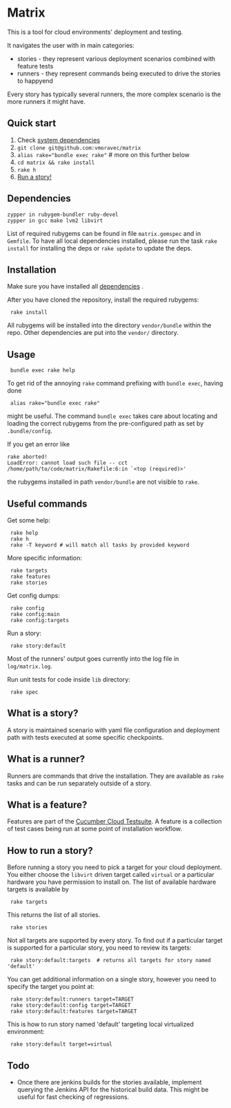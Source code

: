 # Matrix

This is a tool for cloud environments' deployment and testing.

It navigates the user with in main categories:

* stories - they represent various deployment scenarios combined with feature tests
* runners - they represent commands being executed to drive the stories to happyend

Every story has typically several runners, the more complex scenario is the more
runners it might have.


## Quick start

  1.  Check [system dependencies](#dependencies)
  2.  `git clone git@github.com:vmoravec/matrix`
  3.  `alias rake="bundle exec rake"` # more on this further below
  4.  `cd matrix && rake install`
  5.  `rake h`
  6. [Run a story!](#how-to-run-a-story)


## Dependencies

    zypper in rubygem-bundler ruby-devel
    zypper in gcc make lvm2 libvirt

  List of required rubygems can be found in file `matrix.gemspec` and in `Gemfile`.
  To have all local dependencies installed, please run the task
  `rake install` for installing the deps or `rake update` to update the deps.


## Installation

  Make sure you have installed all [dependencies](#dependencies) .

  After you have cloned the repository, install the required rubygems:

     rake install

  All rubygems will be installed into the directory `vendor/bundle` within the repo.
  Other dependencies are put into the `vendor/` directory.


## Usage

     bundle exec rake help

  To get rid of the annoying `rake` command prefixing with `bundle exec`, having done

     alias rake="bundle exec rake"

  might be useful. The command `bundle exec` takes care about locating and loading
  the correct rubygems from the pre-configured path as set by `.bundle/config`.

  If you get an error like

    rake aborted!
    LoadError: cannot load such file -- cct
    /home/path/to/code/matrix/Rakefile:6:in `<top (required)>'

  the rubygems installed in path `vendor/bundle` are not visible to `rake`.


## Useful commands

  Get some help:

     rake help
     rake h
     rake -T keyword # will match all tasks by provided keyword

  More specific information:

     rake targets
     rake features
     rake stories

  Get config dumps:

     rake config
     rake config:main
     rake config:targets

  Run a story:

     rake story:default

  Most of the runners' output goes currently into the log file in `log/matrix.log`.

  Run unit tests for code inside `lib` directory:

     rake spec


## What is a story?

  A story is maintained scenario with yaml file configuration and deployment path
  with tests executed at some specific checkpoints.


## What is a runner?

  Runners are commands that drive the installation.
  They are available as `rake` tasks and can be run separately outside of a story.


## What is a feature?

  Features are part of the [Cucumber Cloud Testsuite](https://github.com/suse-cloud/cct/).
  A feature is a collection of test cases being run at some point of installation workflow.


## How to run a story?

  Before running a story you need to pick a target for your cloud deployment.
  You either choose the `libvirt` driven target called `virtual` or a particular
  hardware you have permission to install on.
  The list of available hardware targets is available by

     rake targets

  This returns the list of all stories.

     rake stories

  Not all targets are supported by every story. To find out if a particular target is
  supported for a particular story, you need to review its targets:

     rake story:default:targets  # returns all targets for story named 'default'

  You can get additional information on a single story, however you need to specify
  the target you point at:

     rake story:default:runners target=TARGET
     rake story:default:config target=TARGET
     rake story:default:features target=TARGET

  This is how to run story named 'default' targeting local virtualized environment:

     rake story:default target=virtual

## Todo

  * Once there are jenkins builds for the stories available, implement querying the
    Jenkins API for the historical build data. This might be useful for fast checking
    of regressions.



